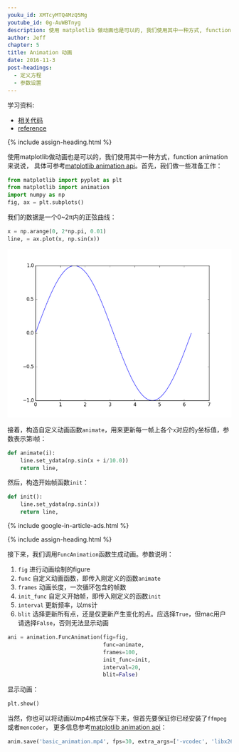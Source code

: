 ```yaml
---
youku_id: XMTcyMTQ4MzQ5Mg
youtube_id: 0g-AuWBTnyg
description: 使用 matplotlib 做动画也是可以的, 我们使用其中一种方式, function animation 来说说.
author: Jeff
chapter: 5
title: Animation 动画
date: 2016-11-3
post-headings:
  - 定义方程
  - 参数设置
---
```


学习资料:
  * [相关代码](https://github.com/MorvanZhou/tutorials/blob/master/matplotlibTUT/plt19_animation.py)
  * [reference](http://matplotlib.org/examples/animation/simple_anim.html)

{% include assign-heading.html %}

使用matplotlib做动画也是可以的，我们使用其中一种方式，function animation来说说，
具体可参考[matplotlib animation api](http://matplotlib.sourceforge.net/api/animation_api.html)。首先，我们做一些准备工作：

```python
from matplotlib import pyplot as plt
from matplotlib import animation
import numpy as np
fig, ax = plt.subplots()
```

我们的数据是一个0~2π内的正弦曲线：

```python
x = np.arange(0, 2*np.pi, 0.01)
line, = ax.plot(x, np.sin(x))
```

<img class="course-image" src="/static/results/plt/5_1_1.png" alt="{{ page.title }}{% increment image-count %}">

接着，构造自定义动画函数`animate`，用来更新每一帧上各个`x`对应的`y`坐标值，参数表示第i帧：

```python
def animate(i):
    line.set_ydata(np.sin(x + i/10.0))
    return line,
```

然后，构造开始帧函数`init`：

```python
def init():
    line.set_ydata(np.sin(x))
    return line,
```

{% include google-in-article-ads.html %}

{% include assign-heading.html %}


接下来，我们调用`FuncAnimation`函数生成动画。参数说明：
1. `fig` 进行动画绘制的figure
2. `func` 自定义动画函数，即传入刚定义的函数`animate`
3. `frames` 动画长度，一次循环包含的帧数
4. `init_func` 自定义开始帧，即传入刚定义的函数`init`
5. `interval` 更新频率，以ms计
6. `blit` 选择更新所有点，还是仅更新产生变化的点。应选择`True`，但mac用户请选择`False`，否则无法显示动画

```python
ani = animation.FuncAnimation(fig=fig,
                              func=animate,
                              frames=100,
                              init_func=init,
                              interval=20,
                              blit=False)
```

显示动画：

```python
plt.show()
```

当然，你也可以将动画以mp4格式保存下来，但首先要保证你已经安装了`ffmpeg` 或者`mencoder`，
更多信息参考[matplotlib animation api](http://matplotlib.sourceforge.net/api/animation_api.html)：

```python
anim.save('basic_animation.mp4', fps=30, extra_args=['-vcodec', 'libx264'])
```
  
  
